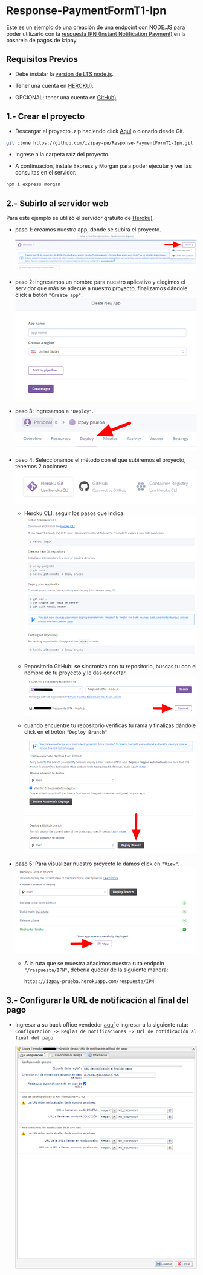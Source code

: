 # Response-PaymentFormT1-Ipn

Este es un ejemplo de una creación de una endpoint con NODE.JS para poder utilizarlo con la [respuesta IPN (Instant Notification Payment)](https://secure.micuentaweb.pe/doc/es-PE/rest/V4.0/kb/payment_done.html) en la pasarela de pagos de Izipay. 


## Requisitos Previos

* Debe instalar la [versión de LTS node.js](https://nodejs.org/es/).

* Tener una cuenta en [HEROKU)](https://www.heroku.com/).

* OPCIONAL: tener una cuenta en [GitHub)](https://github.com/).

## 1.- Crear el proyecto

  * Descargar el proyecto .zip haciendo click [Aquí](https://github.com/izipay-pe/Response-PaymentFormT1-Ipn/archive/refs/heads/main.zip) o clonarlo desde Git.  
  ```sh
  git clone https://github.com/izipay-pe/Response-PaymentFormT1-Ipn.git
  ``` 

  * Ingrese a la carpeta raíz del proyecto.

  * A continuación, instale Express y Morgan para poder ejecutar y ver las consultas en el servidor.

  ```bash
  npm i express morgan
  ```

## 2.- Subirlo al servidor web

  Para este ejemplo se utilizó el servidor gratuito de [Heroku)](https://www.heroku.com/).

  * paso 1: creamos nuestro app, donde se subirá el proyecto.
          ![crear app](/src/imagenes-readme/crear-app.png)

  * paso 2: ingresamos un nombre para nuestro aplicativo y elegimos el servidor que más se adecue a nuestro proyecto, finalizamos dándole click a botón `"Create app"`.
          ![nombre app](/src/imagenes-readme/nombre-app.png)

  * paso 3: ingresamos a `"Deploy"`.
        ![deploy app](/src/imagenes-readme/deploy.png)

  * paso 4: Seleccionamos el método con el que subiremos el proyecto, tenemos 2 opciones:  
        ![deploy app](/src/imagenes-readme/metodo-deploy.png)    

    - Heroku CLI: seguir los pasos que indica.
      ![deploy app](/src/imagenes-readme/heroku-cli.png) 

    - Repositorio GitHub: se sincroniza con tu repositorio, buscas tu con el nombre de tu proyecto y le das conectar.
      ![deploy app](/src/imagenes-readme/repositorio-git.png) 

    - cuando encuentre tu repositorio verificas tu rama y finalizas dándole click en el botón `"Deploy Branch"`
      ![deploy app](/src/imagenes-readme/finalizar.png) 

  * paso 5: Para visualizar nuestro proyecto le damos click en `"View"`.
      ![deploy app](/src/imagenes-readme/ver-IPN.png)  

    - A la ruta que se muestra añadimos nuestra ruta endpoin `"/respuesta/IPN"`, debería quedar de la siguiente manera:

      ```bash
      https://izpay-prueba.herokuapp.com/respuesta/IPN
      ```

## 3.- Configurar la URL de notificación al final del pago

  * Ingresar a su back office vendedor [aquí](https://secure.micuentaweb.pe/vads-merchant/) e ingresar a la siguiente ruta: `Configuración -> Reglas de notificaciones -> Url de notificación al final del pago`.

      ![Regla de Notificación](/src/imagenes-readme/rconfigurar-endpoint.png)
  